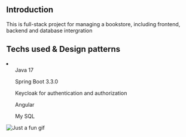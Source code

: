 <h2>Introduction</h2>
<p>This is full-stack project for managing a bookstore, including frontend, backend and database intergration</p>
<h2>Techs used & Design patterns</h2>
<li>
  <ul>Java 17</ul>
   <ul>Spring Boot 3.3.0</ul>
   <ul>Keycloak for authentication and authorization</ul>
   <ul>Angular</ul>
  <ul>My SQL</ul>
</li>

![Just a fun gif](https://media.giphy.com/media/PiQejEf31116URju4V/giphy.gif)
